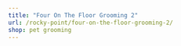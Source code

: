 ```yaml
---
title: "Four On The Floor Grooming 2"
url: /rocky-point/four-on-the-floor-grooming-2/
shop: pet grooming
---
```

